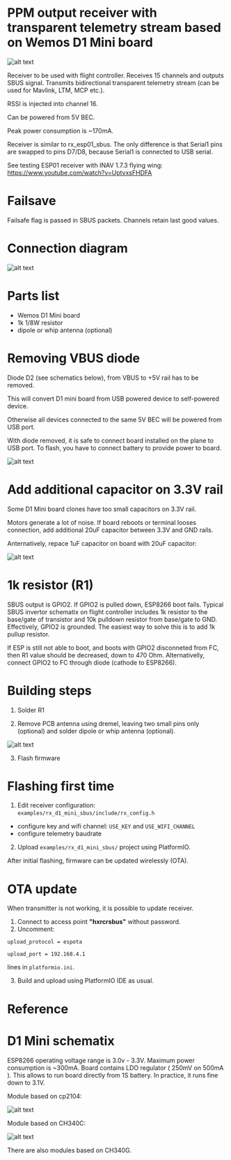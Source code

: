 # PPM output receiver with transparent telemetry stream based on Wemos D1 Mini board

![alt text](https://raw.githubusercontent.com/RomanLut/hx_espnow_rc/main/doc/d1_mini_sbus.jpg "D1 Mini sbus")

Receiver to be used with flight controller. Receives 15 channels and outputs SBUS signal.
Transmits bidirectional transparent telemetry stream (can be used for Mavlink, LTM, MCP etc.). 

RSSI is injected into channel 16.

Can be powered from 5V BEC.

Peak power consumption is ~170mA.

Receiver is similar to rx_esp01_sbus. The only difference is that Serial1 pins are swapped to pins D7/D8, because Serial1 is connected to USB serial. 

See testing ESP01 receiver with INAV 1.7.3 flying wing: https://www.youtube.com/watch?v=UptvxsFHDFA

# Failsave

Failsafe flag is passed in SBUS packets. Channels retain last good values.

# Connection diagram

![alt text](https://raw.githubusercontent.com/RomanLut/hx_espnow_rc/main/doc/d1_mini_sbus_connections.jpg "D1 Mini sbus connections")

# Parts list

- Wemos D1 Mini board
- 1k 1/8W resistor 
- dipole or whip antenna (optional)

# Removing VBUS diode

Diode D2 (see schematics below), from VBUS to +5V rail has to be removed.

This will convert D1 mini board from USB powered device to self-powered device.

Otherwise all devices connected to the same 5V BEC will be powered from USB port. 

With diode removed, it is safe to connect board installed on the plane to USB port. To flash, you have to connect battery to provide power to board.

![alt text](https://raw.githubusercontent.com/RomanLut/hx_espnow_rc/main/doc/d1mini_vbus_diode.jpg "D1 Mini VBUS diode")

# Add additional capacitor on 3.3V rail

Some D1 Mini board clones have too small capacitors on 3.3V rail. 

Motors generate a lot of noise. If board reboots or terminal looses connection, add additional 20uF capacitor between 3.3V and GND rails.

Anternatively, repace 1uF capacitor on board with 20uF capacitor:

![alt text](https://raw.githubusercontent.com/RomanLut/hx_espnow_rc/main/doc/d1mini_cap_33v.jpg "D1 Mini cap")

# 1k resistor (R1)
                                               
SBUS output is GPIO2. If GPIO2 is pulled down, ESP8266 boot fails. Typical SBUS invertor schematix on flight controller includes 1k resistor to the base/gate of transistor and 10k pulldown resistor from base/gate to GND. Effectively, GPIO2 is grounded. The easiest way to solve this is to add 1k pullup resistor. 

If ESP is still not able to boot, and boots with GPIO2 disconneted from FC, then R1 value should be decreased, down to 470 Ohm. Alternativelly, connect GPIO2 to FC through diode (cathode to ESP8266).

# Building steps

1. Solder R1

2. Remove PCB antenna using dremel, leaving two small pins only (optional) and solder dipole or whip antenna (optional).

![alt text](https://raw.githubusercontent.com/RomanLut/hx_espnow_rc/main/doc/d1mini_dipole.jpg "D1 Mini dipole antenna")

3) Flash firmware

# Flashing first time

1. Edit receiver configuration: `examples/rx_d1_mini_sbus/include/rx_config.h`
 - configure key and wifi channel: `USE_KEY` and `USE_WIFI_CHANNEL`
 - configure telemetry baudrate

2. Upload `examples/rx_d1_mini_sbus/` project using PlatformIO.

After initial flashing, firmware can be updated wirelessly (OTA).

# OTA update

When transmitter is not working, it is possible to update receiver.

1. Connect to access point **"hxrcrsbus"** without password.
2. Uncomment:
```
upload_protocol = espota

upload_port = 192.168.4.1
```
lines in `platformio.ini`.

3. Build and upload using PlatformIO IDE as usual.


# Reference

# D1 Mini  schematix

ESP8266 operating voltage range is 3.0v - 3.3V. Maximum power consumption is ~300mA. Board contains LDO regulator ( 250mV on 500mA ). This allows to run board directly from 1S battery. In practice, it runs fine down to 3.1V.

Module based on cp2104:

![alt text](https://raw.githubusercontent.com/RomanLut/hx_espnow_rc/main/doc/esp8266-wemos-d1-mini-pro-schematics.png "D1 Mini schematics cp2104")

Module based on CH340C:

![alt text](https://raw.githubusercontent.com/RomanLut/hx_espnow_rc/main/doc/d1_mini_ch340c.jpg "D1 Mini schematics ch340C")

There are also modules based on CH340G. 

